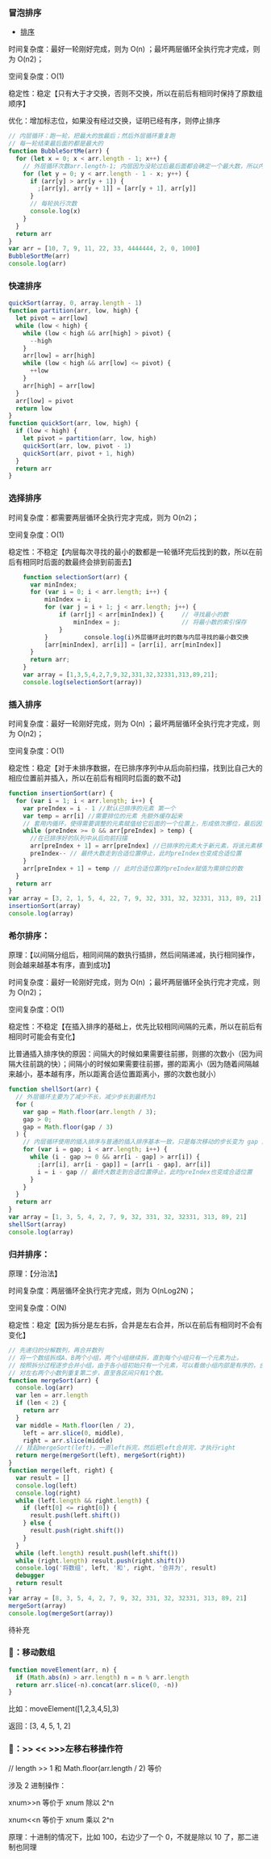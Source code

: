 ### 冒泡排序

- [排序](https://www.cnblogs.com/forever-xuehf/p/14106428.html)

时间复杂度：最好一轮刚好完成，则为 O(n) ；最坏两层循环全执行完才完成，则为 O(n2)；

空间复杂度：O(1)

稳定性：稳定【只有大于才交换，否则不交换，所以在前后有相同时保持了原数组顺序】

优化：增加标志位，如果没有经过交换，证明已经有序，则停止排序

```js
// 内层循环：跑一轮，把最大的放最后；然后外层循环重复跑
// 每一轮结束最后面的都是最大的
function BubbleSortMe(arr) {
  for (let x = 0; x < arr.length - 1; x++) {
    // 外层循环次数arr.length-1; 内层因为没轮过后最后面都会确定一个最大数，所以内层循环次数就是 arr.length-1-x 减去轮数即可；
    for (let y = 0; y < arr.length - 1 - x; y++) {
      if (arr[y] > arr[y + 1]) {
        ;[arr[y], arr[y + 1]] = [arr[y + 1], arr[y]]
      }
      // 每轮执行次数
      console.log(x)
    }
  }
  return arr
}
var arr = [10, 7, 9, 11, 22, 33, 4444444, 2, 0, 1000]
BubbleSortMe(arr)
console.log(arr)
```

### 快速排序

```js
quickSort(array, 0, array.length - 1)
function partition(arr, low, high) {
  let pivot = arr[low]
  while (low < high) {
    while (low < high && arr[high] > pivot) {
      --high
    }
    arr[low] = arr[high]
    while (low < high && arr[low] <= pivot) {
      ++low
    }
    arr[high] = arr[low]
  }
  arr[low] = pivot
  return low
}
function quickSort(arr, low, high) {
  if (low < high) {
    let pivot = partition(arr, low, high)
    quickSort(arr, low, pivot - 1)
    quickSort(arr, pivot + 1, high)
  }
  return arr
}
```

### 选择排序

时间复杂度：都需要两层循环全执行完才完成，则为 O(n2)；

空间复杂度：O(1)

稳定性：不稳定【内层每次寻找的最小的数都是一轮循环完后找到的数，所以在前后有相同时后面的数最终会排到前面去】

```js
    function selectionSort(arr) {
      var minIndex;
      for (var i = 0; i < arr.length; i++) {
          minIndex = i;
          for (var j = i + 1; j < arr.length; j++) {
              if (arr[j] < arr[minIndex]) {     // 寻找最小的数
                  minIndex = j;                 // 将最小数的索引保存
              }
          }　　　　　　console.log(i)外层循环此时的数与内层寻找的最小数交换
          [arr[minIndex], arr[i]] = [arr[i], arr[minIndex]]
      }
      return arr;
    }
    var array = [1,3,5,4,2,7,9,32,331,32,32331,313,89,21];
    console.log(selectionSort(array))
```

### 插入排序

时间复杂度：最好一轮刚好完成，则为 O(n) ；最坏两层循环全执行完才完成，则为 O(n2)；

空间复杂度：O(1)

稳定性：稳定【对于未排序数据，在已排序序列中从后向前扫描，找到比自己大的相应位置前并插入，所以在前后有相同时后面的数不动】

```js
function insertionSort(arr) {
  for (var i = 1; i < arr.length; i++) {
    var preIndex = i - 1 //默认已排序的元素 第一个
    var temp = arr[i] //需要排位的元素 先额外缓存起来
    // 套用内循环，使得需要调整的元素赋值给它后面的一个位置上，形成依次挪位，最后因为内循环在判断条件不生效的时候停止意味着找到了需要排位的元素的正确位置，然后赋值上去，完成排序
    while (preIndex >= 0 && arr[preIndex] > temp) {
      //在已排序好的队列中从后向前扫描
      arr[preIndex + 1] = arr[preIndex] //已排序的元素大于新元素，将该元素移到后面一个位置，即大数往后走  此处修改了arr[i]值，所以需要一个temp，而不是直接使用arr[i]
      preIndex-- // 最终大数走到合适位置停止，此时preIndex也变成合适位置
    }
    arr[preIndex + 1] = temp // 此时合适位置的preIndex赋值为需排位的数
  }
  return arr
}
var array = [3, 2, 1, 5, 4, 22, 7, 9, 32, 331, 32, 32331, 313, 89, 21]
insertionSort(array)
console.log(array)
```

### 希尔排序：

原理：【以间隔分组后，相同间隔的数执行插排，然后间隔递减，执行相同操作，则会越来越基本有序，直到成功】

时间复杂度：最好一轮刚好完成，则为 O(n) ；最坏两层循环全执行完才完成，则为 O(n2)；

空间复杂度：O(1)

稳定性：不稳定【在插入排序的基础上，优先比较相同间隔的元素，所以在前后有相同时可能会有变化】

比普通插入排序快的原因：间隔大的时候如果需要往前挪，则挪的次数小（因为间隔大往前跳的快）；间隔小的时候如果需要往前挪，挪的距离小（因为随着间隔越来越小，基本越有序，所以距离合适位置距离小，挪的次数也就小）

```js
function shellSort(arr) {
  // 外层循环主要为了减少不长，减少步长到最终为1
  for (
    var gap = Math.floor(arr.length / 3);
    gap > 0;
    gap = Math.floor(gap / 3)
  ) {
    // 内层循环使用的插入排序与普通的插入排序基本一致，只是每次移动的步长变为 gap 而不是 1：即while内根据gap跳着比较然后交换
    for (var i = gap; i < arr.length; i++) {
      while (i - gap >= 0 && arr[i - gap] > arr[i]) {
        ;[arr[i], arr[i - gap]] = [arr[i - gap], arr[i]]
        i = i - gap // 最终大数走到合适位置停止，此时preIndex也变成合适位置
      }
    }
  }
  return arr
}
var array = [1, 3, 5, 4, 2, 7, 9, 32, 331, 32, 32331, 313, 89, 21]
shellSort(array)
console.log(array)
```

### 归并排序：

原理：【分治法】

时间复杂度：两层循环全执行完才完成，则为 O(nLog2N)；

空间复杂度：O(N)

稳定性：稳定【因为拆分是左右拆，合并是左右合并，所以在前后有相同时不会有变化】

```js
// 先递归的分解数列，再合并数列
// 将一个数组拆成A、B两个小组，两个小组继续拆，直到每个小组只有一个元素为止。
// 按照拆分过程逐步合并小组，由于各小组初始只有一个元素，可以看做小组内部是有序的，合并小组可以被看做是合并两个有序数组的过程。
// 对左右两个小数列重复第二步，直至各区间只有1个数。
function mergeSort(arr) {
  console.log(arr)
  var len = arr.length
  if (len < 2) {
    return arr
  }
  var middle = Math.floor(len / 2),
    left = arr.slice(0, middle),
    right = arr.slice(middle)
  // 挂起mergeSort(left)，一直left拆完，然后把left合并完，才执行right
  return merge(mergeSort(left), mergeSort(right))
}
function merge(left, right) {
  var result = []
  console.log(left)
  console.log(right)
  while (left.length && right.length) {
    if (left[0] <= right[0]) {
      result.push(left.shift())
    } else {
      result.push(right.shift())
    }
  }
  while (left.length) result.push(left.shift())
  while (right.length) result.push(right.shift())
  console.log('将数组', left, '和', right, '合并为', result)
  debugger
  return result
}
var array = [8, 3, 5, 4, 2, 7, 9, 32, 331, 32, 32331, 313, 89, 21]
mergeSort(array)
console.log(mergeSort(array))
```

待补充

### 🌰：移动数组

```js
function moveElement(arr, n) {
  if (Math.abs(n) > arr.length) n = n % arr.length
  return arr.slice(-n).concat(arr.slice(0, -n))
}
```

比如：moveElement([1,2,3,4,5],3)

返回：[3, 4, 5, 1, 2]

### 🌰：>> << >>>左移右移操作符

// length >> 1 和 Math.floor(arr.length / 2) 等价

涉及 2 进制操作：

xnum>>n 等价于 xnum 除以 2^n

xnum<<n 等价于 xnum 乘以 2^n

原理：十进制的情况下，比如 100，右边少了一个 0，不就是除以 10 了，那二进制也同理
